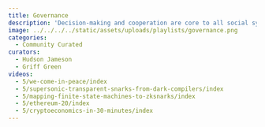 ```yaml
---
title: Governance
description: 'Decision-making and cooperation are core to all social systems. How can decentralization empower people to coordinate, manage common resources and make positive-sum decisions together? DAOs, Voting, Game Theory, Mechanism Design, PoS, PoW, decentralized governance,...'
image: ../../../../static/assets/uploads/playlists/governance.png
categories:
  - Community Curated
curators:
  - Hudson Jameson
  - Griff Green
videos:
  - 5/we-come-in-peace/index
  - 5/supersonic-transparent-snarks-from-dark-compilers/index
  - 5/mapping-finite-state-machines-to-zksnarks/index
  - 5/ethereum-20/index
  - 5/cryptoeconomics-in-30-minutes/index
---
```

